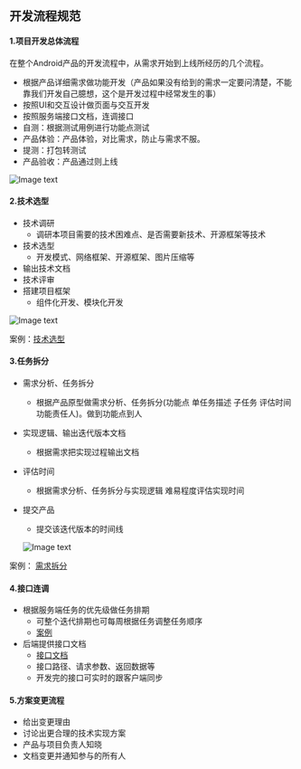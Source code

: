## **开发流程规范**

#### **1.项目开发总体流程**
  在整个Android产品的开发流程中，从需求开始到上线所经历的几个流程。
  
  - 根据产品详细需求做功能开发（产品如果没有给到的需求一定要问清楚，不能靠我们开发自己臆想，这个是开发过程中经常发生的事）
  - 按照UI和交互设计做页面与交互开发
  - 按照服务端接口文档，连调接口
  - 自测：根据测试用例进行功能点测试
  - 产品体验：产品体验，对比需求，防止与需求不服。
  - 提测：打包转测试
  - 产品验收：产品通过则上线

![Image text](http://192.168.11.214:8087/android-team/androidteamtogether/raw/master/%E5%BC%80%E5%8F%91%E8%A7%84%E8%8C%83/picture/%E5%BC%80%E5%8F%91%E6%B5%81%E7%A8%8B.jpg)



#### **2.技术选型**

- 技术调研
   - 调研本项目需要的技术困难点、是否需要新技术、开源框架等技术
- 技术选型
   - 开发模式、网络框架、开源框架、图片压缩等
- 输出技术文档
- 技术评审
- 搭建项目框架
   - 组件化开发、模块化开发

![Image text](http://192.168.11.214:8087/android-team/androidteamtogether/raw/master/%E5%BC%80%E5%8F%91%E8%A7%84%E8%8C%83/picture/%E6%8A%80%E6%9C%AF%E9%80%89%E5%9E%8B.jpg)

案例：[技术选型](http://192.168.10.254/!/#im/view/head/android/%E9%9B%B7%E8%AE%AF%E6%8A%80%E6%9C%AF%E9%80%89%E5%9E%8B(android).pdf)

#### **3.任务拆分**

- 需求分析、任务拆分
   - 根据产品原型做需求分析、任务拆分(功能点 单任务描述 子任务 评估时间 功能责任人)。做到功能点到人
- 实现逻辑、输出迭代版本文档
   - 根据需求把实现过程输出文档
- 评估时间
   - 根据需求分析、任务拆分与实现逻辑 难易程度评估实现时间
- 提交产品
   - 提交该迭代版本的时间线

  ![Image text](http://192.168.11.214:8087/android-team/androidteamtogether/raw/master/%E5%BC%80%E5%8F%91%E8%A7%84%E8%8C%83/picture/%E4%BB%BB%E5%8A%A1%E6%8B%86%E5%88%86.jpg)
  
案例：
  [需求拆分](https://docs.google.com/spreadsheets/d/1bVdX6hQyi1KhssHXxlvZHVxLYeygA5Ra4AKbaixJqlI/edit#gid=1534735767)
  
  
#### **4.接口连调**

- 根据服务端任务的优先级做任务排期
  - 可整个迭代排期也可每周根据任务调整任务顺序
  - [案例](https://docs.google.com/spreadsheets/d/1bVdX6hQyi1KhssHXxlvZHVxLYeygA5Ra4AKbaixJqlI/edit#gid=1990953868)
- 后端提供接口文档
  - [接口文档](http://192.168.11.217:3000/project/32/interface/api/2532)
  - 接口路径、请求参数、返回数据等
  - 开发完的接口可实时的跟客户端同步
  
#### **5.方案变更流程**

- 给出变更理由
- 讨论出更合理的技术实现方案
- 产品与项目负责人知晓
- 文档变更并通知参与的所有人